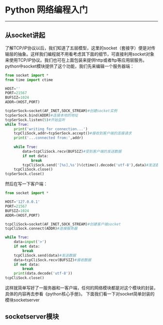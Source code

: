 # Python 网络编程入门

---

## 从socket讲起
了解TCP/IP协议以后，我们知道了五层模型，这里的socket（套接字）便是对传输层的抽象。这样我们编程就不用看考虑其下面的细节，可直接利用socket对象来使用TCP/IP协议。我们也可在上面包装来提供http或者ftp等应用层服务。
python中socket模块提供了这个功能，我们先来编辑一个服务器端：
```python
from socket import *
from time import ctime

HOST=''
PORT=21567
BUFSIZ=1024
ADDR=(HOST,PORT)

tcpSerSock=socket(AF_INET,SOCK_STREAM)#创建socket实例
tcpSerSock.bind(ADDR)#连接本地的地址
tcpSerSock.listen(5)#开始监听
while True:
    print('writing for connection...')
    tcpCliSock,addr=tcpSerSock.accept()#接收到客户端的连接请求
    print('...connected from:',addr)
    
    while True:
        data=tcpCliSock.recv(BUFSIZ)#受到客户端的发送数据
        if not data:
            break
        tcpCliSock.send('[%s],%s')%(ctime().decode('utf-8'),data)#发送数据，发送的数据必须是utf-8格式
    tcpCliSock.close()
tcpSerSock.close()
```
然后在写一下客户端：
```python
from socket import *

HOST='127.0.0.1'
PORT=21567
BUFSIZ=1024
ADDR=(HOST,PORT)

tcpCliSock=socket(AF_INET,SOCK_STREAM)#创建客户端socket
tcpCliSock.connect(ADDR)#连接服务器

while True:
    data=input('>')
    if not data:
        break
    tcpCliSock.send(data)#发送数据
    data=tcpCliSock.recv(BUFSIZ)#接收数据
    if not data:
        break
    print(data.decode('utf-8'))
tcpCliSock.close()
```
这样就简单写好了一服务器和一客户端，任何的网络模块都是对这个模块的封装，具体的内容再去参看《python核心手册》。
下面我们看一下对socket简单封装的模块socketserver
## socketserver模块


